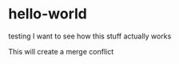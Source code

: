 # hello-world
testing
I want to see how this stuff actually works

This will create a merge conflict
